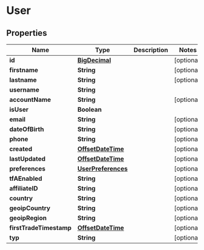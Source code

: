 
# User

## Properties
Name | Type | Description | Notes
------------ | ------------- | ------------- | -------------
**id** | [**BigDecimal**](BigDecimal.md) |  |  [optional]
**firstname** | **String** |  |  [optional]
**lastname** | **String** |  |  [optional]
**username** | **String** |  | 
**accountName** | **String** |  |  [optional]
**isUser** | **Boolean** |  | 
**email** | **String** |  |  [optional]
**dateOfBirth** | **String** |  |  [optional]
**phone** | **String** |  |  [optional]
**created** | [**OffsetDateTime**](OffsetDateTime.md) |  |  [optional]
**lastUpdated** | [**OffsetDateTime**](OffsetDateTime.md) |  |  [optional]
**preferences** | [**UserPreferences**](UserPreferences.md) |  |  [optional]
**tfAEnabled** | **String** |  |  [optional]
**affiliateID** | **String** |  |  [optional]
**country** | **String** |  |  [optional]
**geoipCountry** | **String** |  |  [optional]
**geoipRegion** | **String** |  |  [optional]
**firstTradeTimestamp** | [**OffsetDateTime**](OffsetDateTime.md) |  |  [optional]
**typ** | **String** |  |  [optional]



